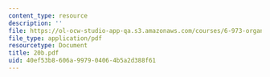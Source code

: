 ```yaml
---
content_type: resource
description: ''
file: https://ol-ocw-studio-app-qa.s3.amazonaws.com/courses/6-973-organic-optoelectronics-spring-2003/40ef53b8606a997904064b5a2d388f61_20b.pdf
file_type: application/pdf
resourcetype: Document
title: 20b.pdf
uid: 40ef53b8-606a-9979-0406-4b5a2d388f61
---
```

